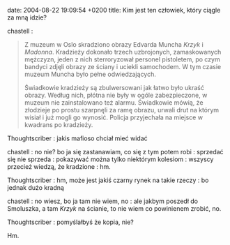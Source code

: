 date: 2004-08-22 19:09:54 +0200
title: Kim jest ten człowiek, który ciągle za mną idzie?

chastell
: <blockquote><p>Z muzeum w Oslo skradziono obrazy Edvarda Muncha <cite>Krzyk</cite> i <cite>Madonna</cite>. Kradzieży dokonało trzech uzbrojonych, zamaskowanych mężczyzn, jeden z nich sterroryzował personel pistoletem, po czym bandyci zdjęli obrazy ze ściany i uciekli samochodem. W tym czasie muzeum Muncha było pełne odwiedzających.</p><p>Świadkowie kradzieży są zbulwersowani jak łatwo było ukraść obrazy. Według nich, płótna nie były w ogóle zabezpieczone, w muzeum nie zainstalowano też alarmu. Świadkowie mówią, że złodzieje po prostu szarpnęli za ramę obrazu, urwali drut na którym wisiał i już mogli go wynosić. Policja przyjechała na miejsce w kwadrans po kradzieży.</p><p></p></blockquote>

Thoughtscriber
: jakis mafioso chciał mieć widać

chastell
: no nie? bo ja się zastanawiam, co się z tym potem robi
: sprzedać się nie sprzeda
: pokazywać można tylko niektórym kolesiom
: wszyscy przecież wiedzą, że kradzione
: hm.

Thoughtscriber
: hm, może jest jakiś czarny rynek na takie rzeczy
: bo jednak dużo kradną

chastell
: no wiesz, bo ja tam nie wiem, no
: ale jakbym poszedł do Smoluszka, a tam <cite>Krzyk</cite> na ścianie, to nie wiem co powinienem zrobić, no.

Thoughtscriber
: pomyślałbyś że kopia, nie?

Hm.
